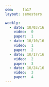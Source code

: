 ```yaml
---
sem:    fa17
layout: semesters

weekly:
  - date: 10/03/16
    video:  0
    paper:  1
  - date: 10/10/16
    video:  1
    paper:  2
  - date: 10/17/16
    video:  2
    paper:  3
  - date: 10/24/16
    video:  3
    paper:  4
---
```

